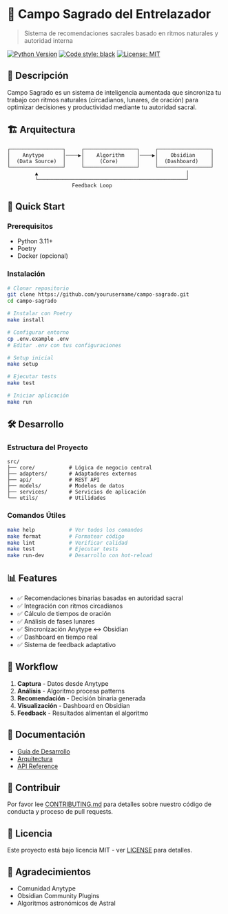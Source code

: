 # 🕌 Campo Sagrado del Entrelazador

> Sistema de recomendaciones sacrales basado en ritmos naturales y autoridad interna

[![Python Version](https://img.shields.io/badge/python-3.11+-blue.svg)](https://www.python.org/downloads/)
[![Code style: black](https://img.shields.io/badge/code%20style-black-000000.svg)](https://github.com/psf/black)
[![License: MIT](https://img.shields.io/badge/License-MIT-yellow.svg)](https://opensource.org/licenses/MIT)

## 📖 Descripción

Campo Sagrado es un sistema de inteligencia aumentada que sincroniza tu trabajo con ritmos naturales (circadianos, lunares, de oración) para optimizar decisiones y productividad mediante tu autoridad sacral.

## 🏗️ Arquitectura

```
┌─────────────────┐     ┌─────────────────┐     ┌─────────────────┐
│    Anytype      │────▶│    Algorithm    │────▶│    Obsidian     │
│  (Data Source)  │     │     (Core)      │     │  (Dashboard)    │
└─────────────────┘     └─────────────────┘     └─────────────────┘
         ▲                                                │
         └────────────────────────────────────────────────┘
                     Feedback Loop
```

## 🚀 Quick Start

### Prerequisitos

- Python 3.11+
- Poetry
- Docker (opcional)

### Instalación

```bash
# Clonar repositorio
git clone https://github.com/yourusername/campo-sagrado.git
cd campo-sagrado

# Instalar con Poetry
make install

# Configurar entorno
cp .env.example .env
# Editar .env con tus configuraciones

# Setup inicial
make setup

# Ejecutar tests
make test

# Iniciar aplicación
make run
```

## 🛠️ Desarrollo

### Estructura del Proyecto

```
src/
├── core/           # Lógica de negocio central
├── adapters/       # Adaptadores externos
├── api/            # REST API
├── models/         # Modelos de datos
├── services/       # Servicios de aplicación
└── utils/          # Utilidades
```

### Comandos Útiles

```bash
make help           # Ver todos los comandos
make format         # Formatear código
make lint           # Verificar calidad
make test           # Ejecutar tests
make run-dev        # Desarrollo con hot-reload
```

## 📊 Features

- ✅ Recomendaciones binarias basadas en autoridad sacral
- ✅ Integración con ritmos circadianos
- ✅ Cálculo de tiempos de oración
- ✅ Análisis de fases lunares
- ✅ Sincronización Anytype ↔ Obsidian
- ✅ Dashboard en tiempo real
- ✅ Sistema de feedback adaptativo

## 🔄 Workflow

1. **Captura** - Datos desde Anytype
2. **Análisis** - Algoritmo procesa patterns
3. **Recomendación** - Decisión binaria generada
4. **Visualización** - Dashboard en Obsidian
5. **Feedback** - Resultados alimentan el algoritmo

## 📝 Documentación

- [Guía de Desarrollo](docs/guides/development.md)
- [Arquitectura](docs/architecture/README.md)
- [API Reference](docs/api/openapi.yaml)

## 🤝 Contribuir

Por favor lee [CONTRIBUTING.md](CONTRIBUTING.md) para detalles sobre nuestro código de conducta y proceso de pull requests.

## 📄 Licencia

Este proyecto está bajo licencia MIT - ver [LICENSE](LICENSE) para detalles.

## 🙏 Agradecimientos

- Comunidad Anytype
- Obsidian Community Plugins
- Algoritmos astronómicos de Astral
